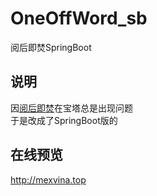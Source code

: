 # OneOffWord_sb
阅后即焚SpringBoot


## 说明  
因[阅后即焚](https://github.com/xmexg/OneOffWord)在宝塔总是出现问题  
于是改成了SpringBoot版的


## 在线预览
http://mexvina.top
